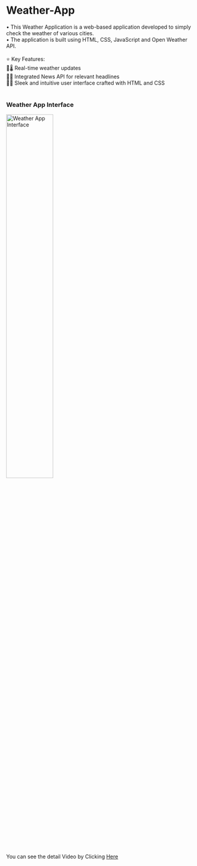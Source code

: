 # Weather-App
• This Weather Application is a web-based application developed to simply check the weather of various cities.<br>
• The application is built using HTML, CSS, JavaScript and Open Weather API.<br><br>
⭐ Key Features:<br>
📍🌡️ Real-time weather updates<br>
📍📰 Integrated News API for relevant headlines<br>
📍🎨 Sleek and intuitive user interface crafted with HTML and CSS<br><br>
<h3>Weather App Interface</h3>
<img src="https://github.com/abhishekgupta2309/Weather-App/assets/111049326/f07f4393-f809-4efd-84e9-b32671649a23"  alt ="Weather App Interface" style="width:50%"]<br><br><br>
<p> You can see the detail Video by Clicking 
<a href="https://www.linkedin.com/posts/abhishekgupta2309_weatherapp-webdevelopment-web-activity-7108970314717364224-0zGl?utm_source=share&utm_medium=member_desktop">Here</a></p>
